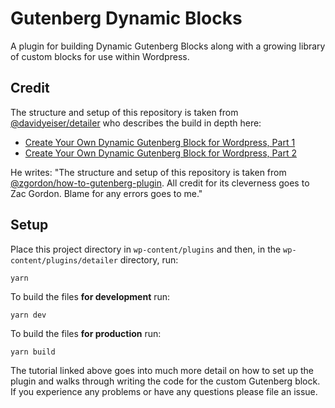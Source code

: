 # Gutenberg Dynamic Blocks

A plugin for building Dynamic Gutenberg Blocks along with a growing library of custom blocks for use within Wordpress.

## Credit
The structure and setup of this repository is taken from [@davidyeiser/detailer](https://github.com/davidyeiser/detailer) who describes the build in depth here:
- [Create Your Own Dynamic Gutenberg Block for Wordpress, Part 1](https://davidyeiser.com/tutorial/creating-custom-dynamic-gutenberg-block-wordpress-part1)
- [Create Your Own Dynamic Gutenberg Block for Wordpress, Part 2](https://davidyeiser.com/tutorials/wordpress-dynamic-gutenberg-block-code-snippets)


He writes: "The structure and setup of this repository is taken from [@zgordon/how-to-gutenberg-plugin](https://github.com/zgordon/how-to-gutenberg-plugin). All credit for its cleverness goes to Zac Gordon. Blame for any errors goes to me."

## Setup

Place this project directory in `wp-content/plugins` and then, in the `wp-content/plugins/detailer` directory, run:

```
yarn
```

To build the files **for development** run:

```
yarn dev
```

To build the files **for production** run:

```
yarn build
```

The tutorial linked above goes into much more detail on how to set up the plugin and walks through writing the code for the custom Gutenberg block. If you experience any problems or have any questions please file an issue.
